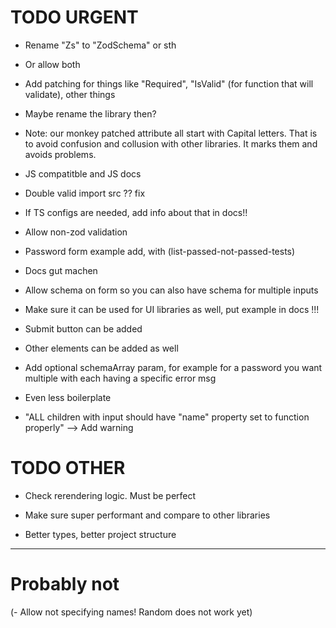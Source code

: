 # TODO URGENT

- Rename "Zs" to "ZodSchema" or sth
- Or allow both

- Add patching for things like "Required", "IsValid" (for function that will validate), other things

- Maybe rename the library then?

- Note: our monkey patched attribute all start with Capital letters. That is to avoid confusion and collusion with other libraries. 
  It marks them and avoids problems.

- JS compatitble and JS docs

- Double valid import src ?? fix

- If TS configs are needed, add info about that in docs!!

- Allow non-zod validation

- Password form example add, with (list-passed-not-passed-tests)

- Docs gut machen

- Allow schema on form so you can also have schema for multiple inputs

- Make sure it can be used for UI libraries as well, put example in docs !!!

- Submit button can be added

- Other elements can be added as well

- Add optional schemaArray param, for example for a password you want multiple with each having a specific error msg

- Even less boilerplate

- "ALL children with input should have "name" property set to function properly" --> Add warning

# TODO OTHER

- Check rerendering logic. Must be perfect

- Make sure super performant and compare to other libraries

- Better types, better project structure

---

# Probably not

(- Allow not specifying names! Random does not work yet)